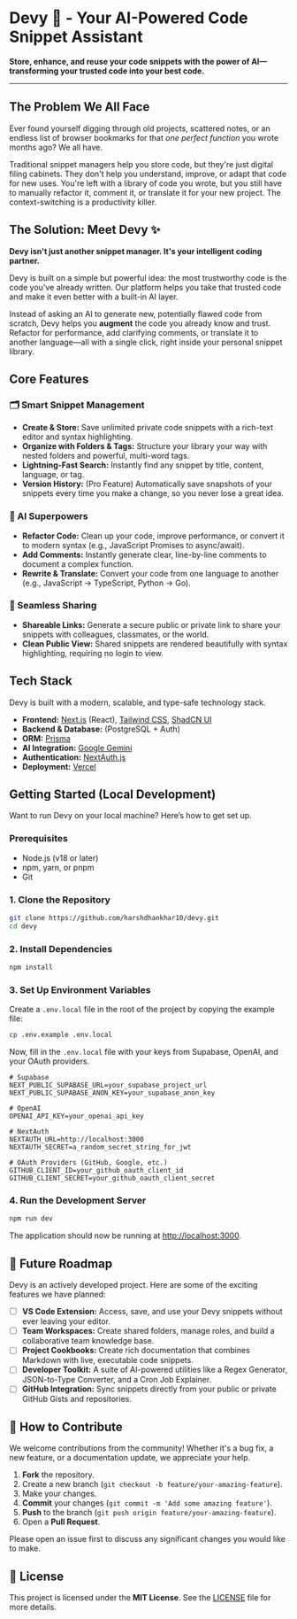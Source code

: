 
# Devy 🧠 - Your AI-Powered Code Snippet Assistant

[](https://www.google.com/search?q=https://github.com/harshdhankhar10/devy/actions)
[](https://opensource.org/licenses/MIT)
[](https://www.google.com/search?q=https://github.com/your-username/devy/stargazers)

**Store, enhance, and reuse your code snippets with the power of AI—transforming your trusted code into your best code.**

-----


## The Problem We All Face

Ever found yourself digging through old projects, scattered notes, or an endless list of browser bookmarks for that *one perfect function* you wrote months ago? We all have.

Traditional snippet managers help you store code, but they're just digital filing cabinets. They don't help you understand, improve, or adapt that code for new uses. You're left with a library of code you wrote, but you still have to manually refactor it, comment it, or translate it for your new project. The context-switching is a productivity killer.

## The Solution: Meet Devy ✨

**Devy isn't just another snippet manager. It's your intelligent coding partner.**

Devy is built on a simple but powerful idea: the most trustworthy code is the code you've already written. Our platform helps you take that trusted code and make it even better with a built-in AI layer.

Instead of asking an AI to generate new, potentially flawed code from scratch, Devy helps you **augment** the code you already know and trust. Refactor for performance, add clarifying comments, or translate it to another language—all with a single click, right inside your personal snippet library.

## Core Features

### 🗂️ Smart Snippet Management

  - **Create & Store:** Save unlimited private code snippets with a rich-text editor and syntax highlighting.
  - **Organize with Folders & Tags:** Structure your library your way with nested folders and powerful, multi-word tags.
  - **Lightning-Fast Search:** Instantly find any snippet by title, content, language, or tag.
  - **Version History:** (Pro Feature) Automatically save snapshots of your snippets every time you make a change, so you never lose a great idea.

### 🤖 AI Superpowers

  - **Refactor Code:** Clean up your code, improve performance, or convert it to modern syntax (e.g., JavaScript Promises to async/await).
  - **Add Comments:** Instantly generate clear, line-by-line comments to document a complex function.
  - **Rewrite & Translate:** Convert your code from one language to another (e.g., JavaScript → TypeScript, Python → Go).

### 🔗 Seamless Sharing

  - **Shareable Links:** Generate a secure public or private link to share your snippets with colleagues, classmates, or the world.
  - **Clean Public View:** Shared snippets are rendered beautifully with syntax highlighting, requiring no login to view.

## Tech Stack

Devy is built with a modern, scalable, and type-safe technology stack.

  - **Frontend:** [Next.js](https://nextjs.org/) (React), [Tailwind CSS](https://tailwindcss.com/), [ShadCN UI](https://ui.shadcn.com/)
  - **Backend & Database:** (PostgreSQL + Auth)
  - **ORM:** [Prisma](https://www.prisma.io/)
  - **AI Integration:** [Google Gemini](https://gemini.google.com/) 
  - **Authentication:** [NextAuth.js](https://next-auth.js.org/)
  - **Deployment:** [Vercel](https://vercel.com/)

## Getting Started (Local Development)

Want to run Devy on your local machine? Here’s how to get set up.

### Prerequisites

  - Node.js (v18 or later)
  - npm, yarn, or pnpm
  - Git

### 1\. Clone the Repository

```bash
git clone https://github.com/harshdhankhar10/devy.git
cd devy
```

### 2\. Install Dependencies

```bash
npm install
```

### 3\. Set Up Environment Variables

Create a `.env.local` file in the root of the project by copying the example file:

```bash
cp .env.example .env.local
```

Now, fill in the `.env.local` file with your keys from Supabase, OpenAI, and your OAuth providers.

```env
# Supabase
NEXT_PUBLIC_SUPABASE_URL=your_supabase_project_url
NEXT_PUBLIC_SUPABASE_ANON_KEY=your_supabase_anon_key

# OpenAI
OPENAI_API_KEY=your_openai_api_key

# NextAuth
NEXTAUTH_URL=http://localhost:3000
NEXTAUTH_SECRET=a_random_secret_string_for_jwt

# OAuth Providers (GitHub, Google, etc.)
GITHUB_CLIENT_ID=your_github_oauth_client_id
GITHUB_CLIENT_SECRET=your_github_oauth_client_secret
```

### 4\. Run the Development Server

```bash
npm run dev
```

The application should now be running at [http://localhost:3000](https://www.google.com/search?q=http://localhost:3000).

## 🚀 Future Roadmap

Devy is an actively developed project. Here are some of the exciting features we have planned:

  - [ ] **VS Code Extension:** Access, save, and use your Devy snippets without ever leaving your editor.
  - [ ] **Team Workspaces:** Create shared folders, manage roles, and build a collaborative team knowledge base.
  - [ ] **Project Cookbooks:** Create rich documentation that combines Markdown with live, executable code snippets.
  - [ ] **Developer Toolkit:** A suite of AI-powered utilities like a Regex Generator, JSON-to-Type Converter, and a Cron Job Explainer.
  - [ ] **GitHub Integration:** Sync snippets directly from your public or private GitHub Gists and repositories.

## 🤝 How to Contribute

We welcome contributions from the community\! Whether it's a bug fix, a new feature, or a documentation update, we appreciate your help.

1.  **Fork** the repository.
2.  Create a new branch (`git checkout -b feature/your-amazing-feature`).
3.  Make your changes.
4.  **Commit** your changes (`git commit -m 'Add some amazing feature'`).
5.  **Push** to the branch (`git push origin feature/your-amazing-feature`).
6.  Open a **Pull Request**.

Please open an issue first to discuss any significant changes you would like to make.

## 📜 License

This project is licensed under the **MIT License**. See the [LICENSE](https://www.google.com/search?q=LICENSE) file for more details.